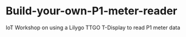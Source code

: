 # Build-your-own-P1-meter-reader
IoT Workshop on using a Lilygo TTGO T-Display to read P1 meter data
